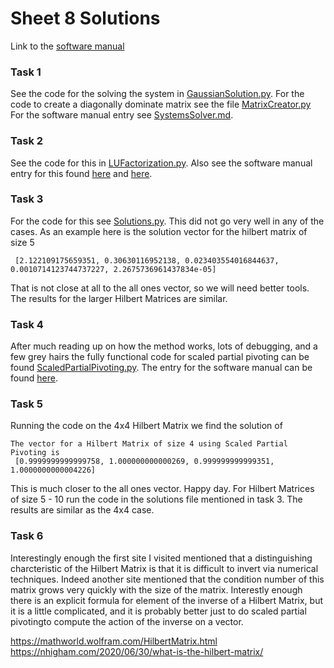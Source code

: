 # Sheet 8 Solutions

Link to the [software manual](../../SoftWare_Manual/Table_of_Contents.md)

### Task 1
See the code for the solving the system in [GaussianSolution.py](GaussianSolution.py). For the code to create a diagonally dominate matrix see the file [MatrixCreator.py](../../lib/MatrixCreator.py) For the software manual entry see [SystemsSolver.md](../../SoftWare_Manual/SystemsSolve.md). 

### Task 2
See the code for this in [LUFactorization.py](LUFactorization.py). Also see the software manual entry for this found [here](../../SoftWare_Manual/LUFactorization.md) and [here](../../SoftWare_Manual/LUFactorization.md).

### Task 3
For the code for this see [Solutions.py](Solutions.py). This did not go very well in any of the cases. As an example here is the solution vector for the hilbert matrix of size 5
```
 [2.122109175659351, 0.30630116952138, 0.023403554016844637, 0.0010714123744737227, 2.2675736961437834e-05]
```
That is not close at all to the all ones vector, so we will need better tools. The results for the larger Hilbert Matrices are similar.

### Task 4
After much reading up on how the method works, lots of debugging, and a few grey hairs the fully functional code for scaled partial pivoting can be found [ScaledPartialPivoting.py](ScaledPartialPivoting.py). The entry for the software manual can be found [here](../../SoftWare_Manual/ScaledPartialPivoting.md). 


### Task 5
Running the code on the 4x4 Hilbert Matrix we find the solution of

```
The vector for a Hilbert Matrix of size 4 using Scaled Partial Pivoting is 
 [0.9999999999999758, 1.000000000000269, 0.999999999999351, 1.0000000000004226]
```
This is much closer to the all ones vector. Happy day. For Hilbert Matrices of size 5 - 10 run the code in the solutions file mentioned in task 3. The results are similar as the 4x4 case.

### Task 6
Interestingly enough the first site I visited mentioned that a distinguishing charcteristic of the Hilbert Matrix is that it is difficult to invert via numerical techniques. Indeed another site mentioned that the condition number of this matrix grows very quickly with the size of the matrix. Interestly enough there is an explicit formula for element of the inverse of a Hilbert Matrix, but it is a little complicated, and it is probably better just to do scaled partial pivotingto compute the action of the inverse on a vector. 

https://mathworld.wolfram.com/HilbertMatrix.html
https://nhigham.com/2020/06/30/what-is-the-hilbert-matrix/
